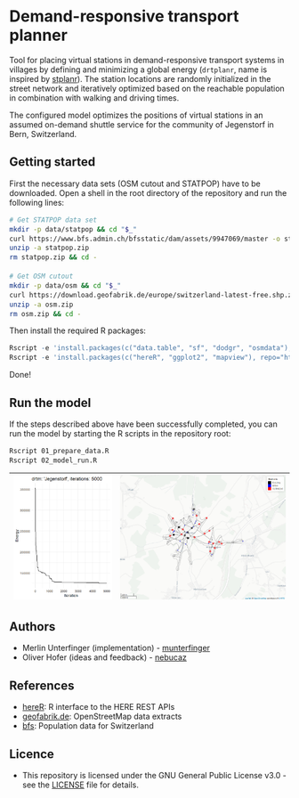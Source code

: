 # Demand-responsive transport planner

Tool for placing virtual stations in demand-responsive transport systems in villages by defining and minimizing a global energy (`drtplanr`, name is inspired by [stplanr](https://github.com/ropensci/stplanr)). The station locations are randomly initialized in the street network and iteratively optimized based on the reachable population in combination with walking and driving times.

The configured model optimizes the positions of virtual stations in an assumed on-demand shuttle service for the community of Jegenstorf in Bern, Switzerland. 

## Getting started
First the necessary data sets (OSM cutout and STATPOP) have to be downloaded. Open a shell in the root directory of the repository and run the following lines:

``` bash
# Get STATPOP data set
mkdir -p data/statpop && cd "$_"
curl https://www.bfs.admin.ch/bfsstatic/dam/assets/9947069/master -o statpop.zip
unzip -a statpop.zip
rm statpop.zip && cd -

# Get OSM cutout
mkdir -p data/osm && cd "$_"
curl https://download.geofabrik.de/europe/switzerland-latest-free.shp.zip -o osm.zip
unzip -a osm.zip
rm osm.zip && cd -

```

Then install the required R packages:

``` r
Rscript -e 'install.packages(c("data.table", "sf", "dodgr", "osmdata"), repo="http://cran.rstudio.com/")'
Rscript -e 'install.packages(c("hereR", "ggplot2", "mapview"), repo="http://cran.rstudio.com/")'
``` 

Done!

## Run the model
If the steps described above have been successfully completed, you can run the model
by starting the R scripts in the repository root:

``` bash
Rscript 01_prepare_data.R 
Rscript 02_model_run.R  
```

|![](docs/Jegenstorf_i5000_energy_plot.png)|![](docs/Jegenstorf_i5000_station_map.png)|
|---|---|

## Authors
* Merlin Unterfinger (implementation) - [munterfinger](https://github.com/munterfinger)
* Oliver Hofer (ideas and feedback) - [nebucaz](https://github.com/nebucaz)

## References
* [hereR](https://github.com/munterfinger/hereR): R interface to the HERE REST APIs 
* [geofabrik.de](https://download.geofabrik.de): OpenStreetMap data extracts
* [bfs](https://www.bfs.admin.ch/): Population data for Switzerland

## Licence
* This repository is licensed under the GNU General Public License v3.0 - see the [LICENSE](LICENSE) file for details.